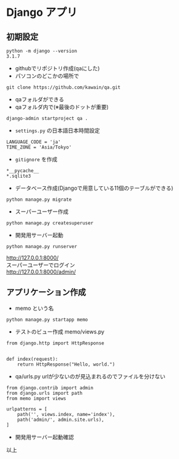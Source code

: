 # Django アプリ


## 初期設定

```
python -m django --version
3.1.7
```

- githubでリポジトリ作成(qaにした)
- パソコンのどこかの場所で
```
git clone https://github.com/kawain/qa.git
```
- qaフォルダができる
- qaフォルダ内で(※最後のドットが重要)
```
django-admin startproject qa .
```
- `settings.py` の日本語日本時間設定
```
LANGUAGE_CODE = 'ja'
TIME_ZONE = 'Asia/Tokyo'
```
- `gitignore` を作成
```
*__pycache__
*.sqlite3
```
- データベース作成(Djangoで用意している11個のテーブルができる)
```
python manage.py migrate
```
- スーパーユーザー作成
```
python manage.py createsuperuser
```
- 開発用サーバー起動
```
python manage.py runserver
```
http://127.0.0.1:8000/  
スーパーユーザーでログイン  
http://127.0.0.1:8000/admin/  


## アプリケーション作成

- memo という名
```
python manage.py startapp memo
```
- テストのビュー作成  memo/views.py
```
from django.http import HttpResponse


def index(request):
    return HttpResponse("Hello, world.")

```
- qa/urls.py urlが少ないのが見込まれるのでファイルを分けない
```
from django.contrib import admin
from django.urls import path
from memo import views

urlpatterns = [
    path('', views.index, name='index'),
    path('admin/', admin.site.urls),
]
```
- 開発用サーバー起動確認






以上
